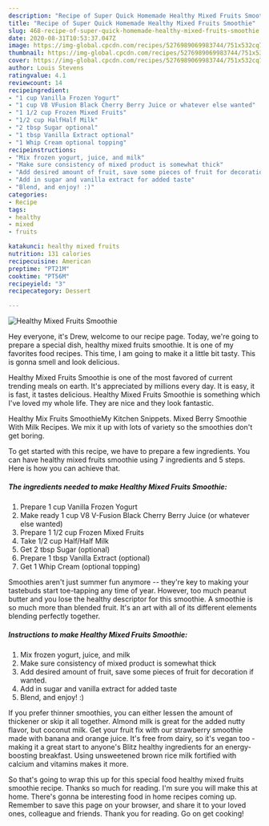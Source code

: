 ```yaml
---
description: "Recipe of Super Quick Homemade Healthy Mixed Fruits Smoothie"
title: "Recipe of Super Quick Homemade Healthy Mixed Fruits Smoothie"
slug: 468-recipe-of-super-quick-homemade-healthy-mixed-fruits-smoothie
date: 2020-08-31T10:53:37.047Z
image: https://img-global.cpcdn.com/recipes/5276989069983744/751x532cq70/healthy-mixed-fruits-smoothie-recipe-main-photo.jpg
thumbnail: https://img-global.cpcdn.com/recipes/5276989069983744/751x532cq70/healthy-mixed-fruits-smoothie-recipe-main-photo.jpg
cover: https://img-global.cpcdn.com/recipes/5276989069983744/751x532cq70/healthy-mixed-fruits-smoothie-recipe-main-photo.jpg
author: Louis Stevens
ratingvalue: 4.1
reviewcount: 14
recipeingredient:
- "1 cup Vanilla Frozen Yogurt"
- "1 cup V8 VFusion Black Cherry Berry Juice or whatever else wanted"
- "1 1/2 cup Frozen Mixed Fruits"
- "1/2 cup HalfHalf Milk"
- "2 tbsp Sugar optional"
- "1 tbsp Vanilla Extract optional"
- "1 Whip Cream optional topping"
recipeinstructions:
- "Mix frozen yogurt, juice, and milk"
- "Make sure consistency of mixed product is somewhat thick"
- "Add desired amount of fruit, save some pieces of fruit for decoration if wanted."
- "Add in sugar and vanilla extract for added taste"
- "Blend, and enjoy! :)"
categories:
- Recipe
tags:
- healthy
- mixed
- fruits

katakunci: healthy mixed fruits 
nutrition: 131 calories
recipecuisine: American
preptime: "PT21M"
cooktime: "PT56M"
recipeyield: "3"
recipecategory: Dessert

---
```



![Healthy Mixed Fruits Smoothie](https://img-global.cpcdn.com/recipes/5276989069983744/751x532cq70/healthy-mixed-fruits-smoothie-recipe-main-photo.jpg)

Hey everyone, it's Drew, welcome to our recipe page. Today, we're going to prepare a special dish, healthy mixed fruits smoothie. It is one of my favorites food recipes. This time, I am going to make it a little bit tasty. This is gonna smell and look delicious.

Healthy Mixed Fruits Smoothie is one of the most favored of current trending meals on earth. It's appreciated by millions every day. It is easy, it is fast, it tastes delicious. Healthy Mixed Fruits Smoothie is something which I've loved my whole life. They are nice and they look fantastic.

Healthy Mix Fruits SmoothieMy Kitchen Snippets. Mixed Berry Smoothie With Milk Recipes. We mix it up with lots of variety so the smoothies don&#39;t get boring.


To get started with this recipe, we have to prepare a few ingredients. You can have healthy mixed fruits smoothie using 7 ingredients and 5 steps. Here is how you can achieve that.

<!--inarticleads1-->

##### The ingredients needed to make Healthy Mixed Fruits Smoothie:

1. Prepare 1 cup Vanilla Frozen Yogurt
1. Make ready 1 cup V8 V-Fusion Black Cherry Berry Juice (or whatever else wanted)
1. Prepare 1 1/2 cup Frozen Mixed Fruits
1. Take 1/2 cup Half/Half Milk
1. Get 2 tbsp Sugar (optional)
1. Prepare 1 tbsp Vanilla Extract (optional)
1. Get 1 Whip Cream (optional topping)


Smoothies aren&#39;t just summer fun anymore -- they&#39;re key to making your tastebuds start toe-tapping any time of year. However, too much peanut butter and you lose the healthy descriptor for this smoothie. A smoothie is so much more than blended fruit. It&#39;s an art with all of its different elements blending perfectly together. 

<!--inarticleads2-->

##### Instructions to make Healthy Mixed Fruits Smoothie:

1. Mix frozen yogurt, juice, and milk
1. Make sure consistency of mixed product is somewhat thick
1. Add desired amount of fruit, save some pieces of fruit for decoration if wanted.
1. Add in sugar and vanilla extract for added taste
1. Blend, and enjoy! :)


If you prefer thinner smoothies, you can either lessen the amount of thickener or skip it all together. Almond milk is great for the added nutty flavor, but coconut milk. Get your fruit fix with our strawberry smoothie made with banana and orange juice. It&#39;s free from dairy, so it&#39;s vegan too - making it a great start to anyone&#39;s Blitz healthy ingredients for an energy-boosting breakfast. Using unsweetened brown rice milk fortified with calcium and vitamins makes it more. 

So that's going to wrap this up for this special food healthy mixed fruits smoothie recipe. Thanks so much for reading. I'm sure you will make this at home. There's gonna be interesting food in home recipes coming up. Remember to save this page on your browser, and share it to your loved ones, colleague and friends. Thank you for reading. Go on get cooking!
